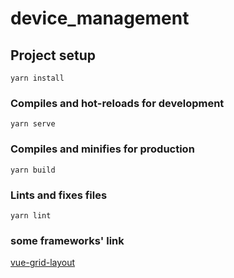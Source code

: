 # device_management

## Project setup
```
yarn install
```

### Compiles and hot-reloads for development
```
yarn serve
```

### Compiles and minifies for production
```
yarn build
```

### Lints and fixes files
```
yarn lint
```

### some frameworks' link

[vue-grid-layout](https://jbaysolutions.github.io/vue-grid-layout/guide/#npm)

